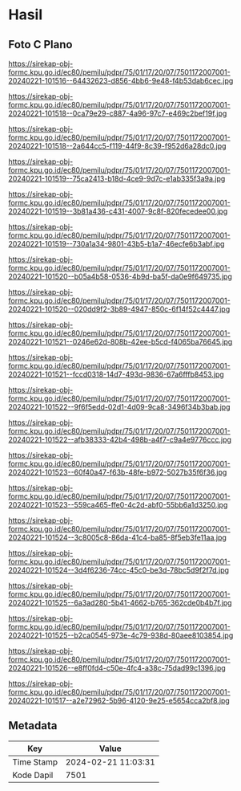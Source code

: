 # Hasil

## Foto C Plano

https://sirekap-obj-formc.kpu.go.id/ec80/pemilu/pdpr/75/01/17/20/07/7501172007001-20240221-101516--64432623-d856-4bb6-9e48-f4b53dab6cec.jpg

https://sirekap-obj-formc.kpu.go.id/ec80/pemilu/pdpr/75/01/17/20/07/7501172007001-20240221-101518--0ca79e29-c887-4a96-97c7-e469c2bef19f.jpg

https://sirekap-obj-formc.kpu.go.id/ec80/pemilu/pdpr/75/01/17/20/07/7501172007001-20240221-101518--2a644cc5-f119-44f9-8c39-f952d6a28dc0.jpg

https://sirekap-obj-formc.kpu.go.id/ec80/pemilu/pdpr/75/01/17/20/07/7501172007001-20240221-101519--75ca2413-b18d-4ce9-9d7c-e1ab335f3a9a.jpg

https://sirekap-obj-formc.kpu.go.id/ec80/pemilu/pdpr/75/01/17/20/07/7501172007001-20240221-101519--3b81a436-c431-4007-9c8f-820fecedee00.jpg

https://sirekap-obj-formc.kpu.go.id/ec80/pemilu/pdpr/75/01/17/20/07/7501172007001-20240221-101519--730a1a34-9801-43b5-b1a7-46ecfe6b3abf.jpg

https://sirekap-obj-formc.kpu.go.id/ec80/pemilu/pdpr/75/01/17/20/07/7501172007001-20240221-101520--b05a4b58-0536-4b9d-ba5f-da0e9f649735.jpg

https://sirekap-obj-formc.kpu.go.id/ec80/pemilu/pdpr/75/01/17/20/07/7501172007001-20240221-101520--020dd9f2-3b89-4947-850c-6f14f52c4447.jpg

https://sirekap-obj-formc.kpu.go.id/ec80/pemilu/pdpr/75/01/17/20/07/7501172007001-20240221-101521--0246e62d-808b-42ee-b5cd-f4065ba76645.jpg

https://sirekap-obj-formc.kpu.go.id/ec80/pemilu/pdpr/75/01/17/20/07/7501172007001-20240221-101521--fccd0318-14d7-493d-9836-67a6fffb8453.jpg

https://sirekap-obj-formc.kpu.go.id/ec80/pemilu/pdpr/75/01/17/20/07/7501172007001-20240221-101522--9f6f5edd-02d1-4d09-9ca8-3496f34b3bab.jpg

https://sirekap-obj-formc.kpu.go.id/ec80/pemilu/pdpr/75/01/17/20/07/7501172007001-20240221-101522--afb38333-42b4-498b-a4f7-c9a4e9776ccc.jpg

https://sirekap-obj-formc.kpu.go.id/ec80/pemilu/pdpr/75/01/17/20/07/7501172007001-20240221-101523--60f40a47-f63b-48fe-b972-5027b35f6f36.jpg

https://sirekap-obj-formc.kpu.go.id/ec80/pemilu/pdpr/75/01/17/20/07/7501172007001-20240221-101523--559ca465-ffe0-4c2d-abf0-55bb6a1d3250.jpg

https://sirekap-obj-formc.kpu.go.id/ec80/pemilu/pdpr/75/01/17/20/07/7501172007001-20240221-101524--3c8005c8-86da-41c4-ba85-8f5eb3fe11aa.jpg

https://sirekap-obj-formc.kpu.go.id/ec80/pemilu/pdpr/75/01/17/20/07/7501172007001-20240221-101524--3d4f6236-74cc-45c0-be3d-78bc5d9f2f7d.jpg

https://sirekap-obj-formc.kpu.go.id/ec80/pemilu/pdpr/75/01/17/20/07/7501172007001-20240221-101525--6a3ad280-5b41-4662-b765-362cde0b4b7f.jpg

https://sirekap-obj-formc.kpu.go.id/ec80/pemilu/pdpr/75/01/17/20/07/7501172007001-20240221-101525--b2ca0545-973e-4c79-938d-80aee8103854.jpg

https://sirekap-obj-formc.kpu.go.id/ec80/pemilu/pdpr/75/01/17/20/07/7501172007001-20240221-101526--e8ff0fd4-c50e-4fc4-a38c-75dad99c1396.jpg

https://sirekap-obj-formc.kpu.go.id/ec80/pemilu/pdpr/75/01/17/20/07/7501172007001-20240221-101517--a2e72962-5b96-4120-9e25-e5654cca2bf8.jpg


## Metadata

| Key        | Value               |
| ---------- | ------------------- |
| Time Stamp | 2024-02-21 11:03:31 |
| Kode Dapil | 7501                |



